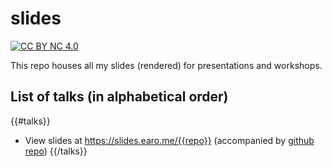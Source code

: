 # slides

[![CC BY NC 4.0](https://img.shields.io/badge/License-CC%20BY%20NC%204.0-green.svg)](https://creativecommons.org/licenses/by-nc/4.0/)

This repo houses all my slides (rendered) for presentations and workshops.

## List of talks (in alphabetical order)

{{#talks}}
* View slides at <https://slides.earo.me/{{repo}}> (accompanied by [github repo](https://github.com/earowang/{{repo}}))
{{/talks}}
